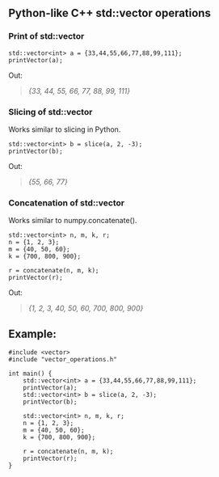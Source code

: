 ## **Python-like C++ std::vector operations**

### **Print of std::vector**

```plaintext
std::vector<int> a = {33,44,55,66,77,88,99,111};
printVector(a);
```

Out:

> _{33, 44, 55, 66, 77, 88, 99, 111}_

### **Slicing of std::vector**

Works similar to slicing in Python.

```plaintext
std::vector<int> b = slice(a, 2, -3);
printVector(b);
```

Out:

> _{55, 66, 77}_

### **Concatenation of std::vector**

Works similar to numpy.concatenate().

```plaintext
std::vector<int> n, m, k, r;
n = {1, 2, 3};
m = {40, 50, 60};
k = {700, 800, 900};

r = concatenate(n, m, k);
printVector(r);
```

Out:

> _{1, 2, 3, 40, 50, 60, 700, 800, 900}_

## **Example:**

```plaintext
#include <vector>
#include "vector_operations.h"

int main() {
	std::vector<int> a = {33,44,55,66,77,88,99,111};
	printVector(a);
	std::vector<int> b = slice(a, 2, -3);
	printVector(b);

	std::vector<int> n, m, k, r;
	n = {1, 2, 3};
	m = {40, 50, 60};
	k = {700, 800, 900};

	r = concatenate(n, m, k);
	printVector(r);
}
```
